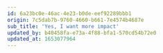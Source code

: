 ```yaml
---
id: 6a23bc0e-46ac-4e23-b0de-eef92289bbb1
origin: 7c5dab7b-9760-4660-b661-7e4574b4687e
sub_title: 'Yes, I want more impact'
updated_by: b40458fa-e73a-4f88-bfa1-570cd54b72e0
updated_at: 1653077964
---
```

